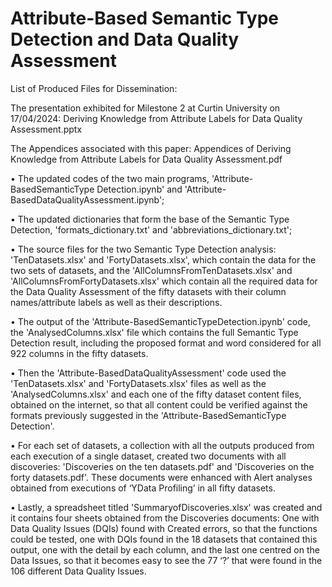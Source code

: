 # Attribute-Based Semantic Type Detection and Data Quality Assessment

List of Produced Files for Dissemination:

The presentation exhibited for Milestone 2 at Curtin University on 17/04/2024: Deriving Knowledge from Attribute Labels for Data Quality Assessment.pptx

The Appendices associated with this paper: Appendices of Deriving Knowledge from Attribute Labels for Data Quality Assessment.pdf

•	The updated codes of the two main programs, 'Attribute-BasedSemanticType Detection.ipynb' and 'Attribute-BasedDataQualityAssessment.ipynb'; 

•	The updated dictionaries that form the base of the Semantic Type Detection, 'formats_dictionary.txt' and 'abbreviations_dictionary.txt'; 

•	The source files for the two Semantic Type Detection analysis: 'TenDatasets.xlsx' and 'FortyDatasets.xlsx', which contain the data for the two sets of datasets, and the 'AllColumnsFromTenDatasets.xlsx' and 'AllColumnsFromFortyDatasets.xlsx' which contain all the required data for the Data Quality Assessment of the fifty datasets with their column names/attribute labels as well as their descriptions.

•	The output of the 'Attribute-BasedSemanticTypeDetection.ipynb' code, the 'AnalysedColumns.xlsx' file which contains the full Semantic Type Detection result, including the proposed format and word considered for all 922 columns in the fifty datasets.

•	Then the 'Attribute-BasedDataQualityAssessment' code used the 'TenDatasets.xlsx' and 'FortyDatasets.xlsx' files as well as the 'AnalysedColumns.xlsx'  and each one of the fifty dataset content files, obtained on the internet, so that all content could be verified against the formats previously suggested in the 'Attribute-BasedSemanticType Detection'. 

•	For each set of datasets, a collection with all the outputs produced from each execution of a single dataset, created two documents with all discoveries: 'Discoveries on the ten datasets.pdf'  and 'Discoveries on the forty datasets.pdf'. These documents were enhanced with Alert analyses obtained from executions of ‘YData Profiling’ in all fifty datasets.

•	Lastly, a spreadsheet titled 'SummaryofDiscoveries.xlsx' was created and it contains four sheets obtained from the Discoveries documents: One with Data Quality Issues (DQIs) found with Created errors, so that the functions could be tested, one with DQIs found in the 18 datasets that contained this output, one with the detail by each column, and the last one centred on the Data Issues, so that it becomes easy to see the 77 ‘?’ that were found in the 106 different Data Quality Issues.
